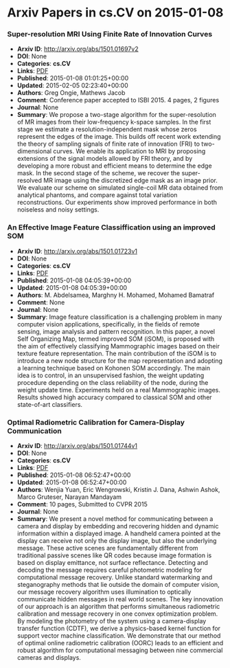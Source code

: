 # Arxiv Papers in cs.CV on 2015-01-08
### Super-resolution MRI Using Finite Rate of Innovation Curves
- **Arxiv ID**: http://arxiv.org/abs/1501.01697v2
- **DOI**: None
- **Categories**: **cs.CV**
- **Links**: [PDF](http://arxiv.org/pdf/1501.01697v2)
- **Published**: 2015-01-08 01:01:25+00:00
- **Updated**: 2015-02-05 02:23:40+00:00
- **Authors**: Greg Ongie, Mathews Jacob
- **Comment**: Conference paper accepted to ISBI 2015. 4 pages, 2 figures
- **Journal**: None
- **Summary**: We propose a two-stage algorithm for the super-resolution of MR images from their low-frequency k-space samples. In the first stage we estimate a resolution-independent mask whose zeros represent the edges of the image. This builds off recent work extending the theory of sampling signals of finite rate of innovation (FRI) to two-dimensional curves. We enable its application to MRI by proposing extensions of the signal models allowed by FRI theory, and by developing a more robust and efficient means to determine the edge mask. In the second stage of the scheme, we recover the super-resolved MR image using the discretized edge mask as an image prior. We evaluate our scheme on simulated single-coil MR data obtained from analytical phantoms, and compare against total variation reconstructions. Our experiments show improved performance in both noiseless and noisy settings.



### An Effective Image Feature Classiffication using an improved SOM
- **Arxiv ID**: http://arxiv.org/abs/1501.01723v1
- **DOI**: None
- **Categories**: **cs.CV**
- **Links**: [PDF](http://arxiv.org/pdf/1501.01723v1)
- **Published**: 2015-01-08 04:05:39+00:00
- **Updated**: 2015-01-08 04:05:39+00:00
- **Authors**: M. Abdelsamea, Marghny H. Mohamed, Mohamed Bamatraf
- **Comment**: None
- **Journal**: None
- **Summary**: Image feature classification is a challenging problem in many computer vision applications, specifically, in the fields of remote sensing, image analysis and pattern recognition. In this paper, a novel Self Organizing Map, termed improved SOM (iSOM), is proposed with the aim of effectively classifying Mammographic images based on their texture feature representation. The main contribution of the iSOM is to introduce a new node structure for the map representation and adopting a learning technique based on Kohonen SOM accordingly. The main idea is to control, in an unsupervised fashion, the weight updating procedure depending on the class reliability of the node, during the weight update time. Experiments held on a real Mammographic images. Results showed high accuracy compared to classical SOM and other state-of-art classifiers.



### Optimal Radiometric Calibration for Camera-Display Communication
- **Arxiv ID**: http://arxiv.org/abs/1501.01744v1
- **DOI**: None
- **Categories**: **cs.CV**
- **Links**: [PDF](http://arxiv.org/pdf/1501.01744v1)
- **Published**: 2015-01-08 06:52:47+00:00
- **Updated**: 2015-01-08 06:52:47+00:00
- **Authors**: Wenjia Yuan, Eric Wengrowski, Kristin J. Dana, Ashwin Ashok, Marco Gruteser, Narayan Mandayam
- **Comment**: 10 pages, Submitted to CVPR 2015
- **Journal**: None
- **Summary**: We present a novel method for communicating between a camera and display by embedding and recovering hidden and dynamic information within a displayed image. A handheld camera pointed at the display can receive not only the display image, but also the underlying message. These active scenes are fundamentally different from traditional passive scenes like QR codes because image formation is based on display emittance, not surface reflectance. Detecting and decoding the message requires careful photometric modeling for computational message recovery. Unlike standard watermarking and steganography methods that lie outside the domain of computer vision, our message recovery algorithm uses illumination to optically communicate hidden messages in real world scenes. The key innovation of our approach is an algorithm that performs simultaneous radiometric calibration and message recovery in one convex optimization problem. By modeling the photometry of the system using a camera-display transfer function (CDTF), we derive a physics-based kernel function for support vector machine classification. We demonstrate that our method of optimal online radiometric calibration (OORC) leads to an efficient and robust algorithm for computational messaging between nine commercial cameras and displays.



